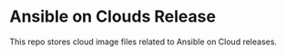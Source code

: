 # Ansible on Clouds Release
This repo stores cloud image files related to Ansible on Cloud releases.